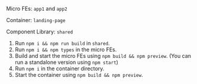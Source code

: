 Micro FEs: `app1` and `app2`

Container: `landing-page`

Component Library: `shared`

1. Run `npm i && npm run build` in `shared`.
2. Run `npm i && npm types` in the micro FEs.
3. Build and start the micro FEs using `npm build && npm preview`. (You can run a standalone version using `npm start`)
4. Run `npm i` in the container directory.
5. Start the container using `npm build && npm preview`.
